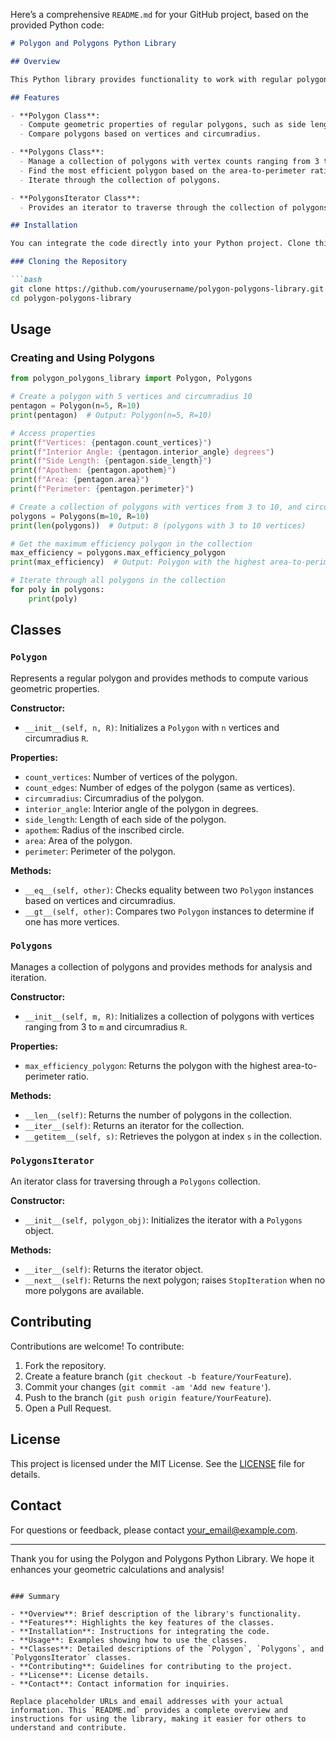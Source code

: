 Here’s a comprehensive `README.md` for your GitHub project, based on the provided Python code:

```markdown
# Polygon and Polygons Python Library

## Overview

This Python library provides functionality to work with regular polygons and collections of polygons. The `Polygon` class allows you to create and analyze regular polygons, while the `Polygons` class manages a collection of polygons and includes utilities for finding the most efficient polygon based on the area-to-perimeter ratio. Additionally, it includes an iterator to traverse through the collection of polygons.

## Features

- **Polygon Class**:
  - Compute geometric properties of regular polygons, such as side length, apothem, area, and perimeter.
  - Compare polygons based on vertices and circumradius.

- **Polygons Class**:
  - Manage a collection of polygons with vertex counts ranging from 3 to a specified maximum.
  - Find the most efficient polygon based on the area-to-perimeter ratio.
  - Iterate through the collection of polygons.

- **PolygonsIterator Class**:
  - Provides an iterator to traverse through the collection of polygons.

## Installation

You can integrate the code directly into your Python project. Clone this repository or copy the code into your project files.

### Cloning the Repository

```bash
git clone https://github.com/yourusername/polygon-polygons-library.git
cd polygon-polygons-library
```

## Usage

### Creating and Using Polygons

```python
from polygon_polygons_library import Polygon, Polygons

# Create a polygon with 5 vertices and circumradius 10
pentagon = Polygon(n=5, R=10)
print(pentagon)  # Output: Polygon(n=5, R=10)

# Access properties
print(f"Vertices: {pentagon.count_vertices}")
print(f"Interior Angle: {pentagon.interior_angle} degrees")
print(f"Side Length: {pentagon.side_length}")
print(f"Apothem: {pentagon.apothem}")
print(f"Area: {pentagon.area}")
print(f"Perimeter: {pentagon.perimeter}")

# Create a collection of polygons with vertices from 3 to 10, and circumradius 10
polygons = Polygons(m=10, R=10)
print(len(polygons))  # Output: 8 (polygons with 3 to 10 vertices)

# Get the maximum efficiency polygon in the collection
max_efficiency = polygons.max_efficiency_polygon
print(max_efficiency)  # Output: Polygon with the highest area-to-perimeter ratio

# Iterate through all polygons in the collection
for poly in polygons:
    print(poly)
```

## Classes

### `Polygon`

Represents a regular polygon and provides methods to compute various geometric properties.

**Constructor:**

- `__init__(self, n, R)`: Initializes a `Polygon` with `n` vertices and circumradius `R`.

**Properties:**

- `count_vertices`: Number of vertices of the polygon.
- `count_edges`: Number of edges of the polygon (same as vertices).
- `circumradius`: Circumradius of the polygon.
- `interior_angle`: Interior angle of the polygon in degrees.
- `side_length`: Length of each side of the polygon.
- `apothem`: Radius of the inscribed circle.
- `area`: Area of the polygon.
- `perimeter`: Perimeter of the polygon.

**Methods:**

- `__eq__(self, other)`: Checks equality between two `Polygon` instances based on vertices and circumradius.
- `__gt__(self, other)`: Compares two `Polygon` instances to determine if one has more vertices.

### `Polygons`

Manages a collection of polygons and provides methods for analysis and iteration.

**Constructor:**

- `__init__(self, m, R)`: Initializes a collection of polygons with vertices ranging from 3 to `m` and circumradius `R`.

**Properties:**

- `max_efficiency_polygon`: Returns the polygon with the highest area-to-perimeter ratio.

**Methods:**

- `__len__(self)`: Returns the number of polygons in the collection.
- `__iter__(self)`: Returns an iterator for the collection.
- `__getitem__(self, s)`: Retrieves the polygon at index `s` in the collection.

### `PolygonsIterator`

An iterator class for traversing through a `Polygons` collection.

**Constructor:**

- `__init__(self, polygon_obj)`: Initializes the iterator with a `Polygons` object.

**Methods:**

- `__iter__(self)`: Returns the iterator object.
- `__next__(self)`: Returns the next polygon; raises `StopIteration` when no more polygons are available.

## Contributing

Contributions are welcome! To contribute:

1. Fork the repository.
2. Create a feature branch (`git checkout -b feature/YourFeature`).
3. Commit your changes (`git commit -am 'Add new feature'`).
4. Push to the branch (`git push origin feature/YourFeature`).
5. Open a Pull Request.

## License

This project is licensed under the MIT License. See the [LICENSE](LICENSE) file for details.

## Contact

For questions or feedback, please contact [your_email@example.com](mailto:your_email@example.com).

---

Thank you for using the Polygon and Polygons Python Library. We hope it enhances your geometric calculations and analysis!
```

### Summary

- **Overview**: Brief description of the library's functionality.
- **Features**: Highlights the key features of the classes.
- **Installation**: Instructions for integrating the code.
- **Usage**: Examples showing how to use the classes.
- **Classes**: Detailed descriptions of the `Polygon`, `Polygons`, and `PolygonsIterator` classes.
- **Contributing**: Guidelines for contributing to the project.
- **License**: License details.
- **Contact**: Contact information for inquiries.

Replace placeholder URLs and email addresses with your actual information. This `README.md` provides a complete overview and instructions for using the library, making it easier for others to understand and contribute.